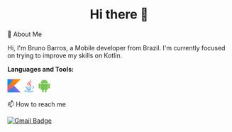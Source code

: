 <h1 align="center">
  Hi there 👋
</h1>

📖 About Me

Hi, I'm Bruno Barros, a Mobile developer from Brazil. I'm currently focused on trying to improve my skills on Kotlin.

**Languages and Tools:** 

<code><img height="30" src="https://raw.githubusercontent.com/github/explore/80688e429a7d4ef2fca1e82350fe8e3517d3494d/topics/kotlin/kotlin.png"></code>
<code><img height="30" src="https://raw.githubusercontent.com/devicons/devicon/master/icons/java/java-original.svg"></code>
<code><img height="30" src="https://raw.githubusercontent.com/github/explore/80688e429a7d4ef2fca1e82350fe8e3517d3494d/topics/android/android.png"></code>

📫 How to reach me

[![Gmail Badge](https://img.shields.io/badge/-Gmail-c14438?style=flat&logo=Gmail&logoColor=white&link=mailto:brun.barros1@gmail.com)](mailto:brun.barros2@gmail.com)
